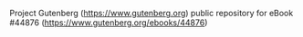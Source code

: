 Project Gutenberg (https://www.gutenberg.org) public repository for
eBook #44876 (https://www.gutenberg.org/ebooks/44876)
